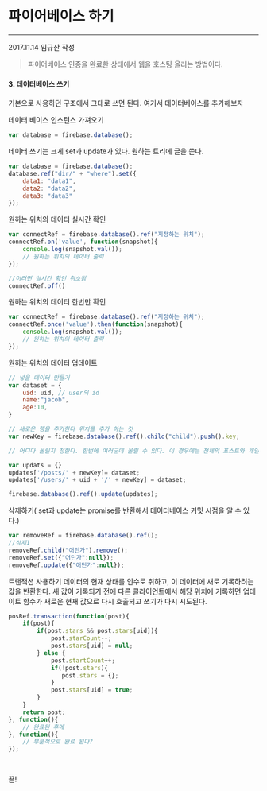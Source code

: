# 파이어베이스 하기
-----
2017.11.14 임규산 작성

> 파이어베이스 인증을 완료한 상태에서 웹을 호스팅 올리는 방법이다.


#### 3. 데이터베이스 쓰기

기본으로 사용하던 구조에서 그대로 쓰면 된다.
여기서 데이터베이스를 추가해보자

데이터 베이스 인스턴스 가져오기
```javascript
var database = firebase.database();
```

데이터 쓰기는 크게 set과 update가 있다. 원하는 트리에 글을 쓴다.
```javascript
var database = firebase.database();
database.ref("dir/" + "where").set({
    data1: "data1",
    data2: "data2",
    data3: "data3"
});
```

원하는 위치의 데이터 실시간 확인
```javascript
var connectRef = firebase.database().ref("지정하는 위치");
connectRef.on('value', function(snapshot){
    console.log(snapshot.val());
    // 원하는 위치의 데이터 출력
});

//이러면 실시간 확인 취소됨
connectRef.off()
```

원하는 위치의 데이터 한번만 확인
```javascript
var connectRef = firebase.database().ref("지정하는 위치");
connectRef.once('value').then(function(snapshot){
    console.log(snapshot.val());
    // 원하는 위치의 데이터 출력
});
```

원하는 위치의 데이터 업데이트
```javascript
// 넣을 데이터 만들기
var dataset = {
    uid: uid, // user의 id
    name:"jacob",
    age:10,    
}

// 새로운 행을 추가한다 위치를 추가 하는 것
var newKey = firebase.database().ref().child("child").push().key;

// 어디다 올릴지 정한다. 한번에 여러군데 올릴 수 있다. 이 경우에는 전체의 포스트와 개인 포스트 두군데에 올린다.

var updats = {}
updates['/posts/' + newKey]= dataset;
updates['/users/' + uid + '/' + newKey] = dataset;

firebase.database().ref().update(updates);

```
삭제하기( set과 update는 promise를 반환해서 데이터베이스 커밋 시점을 알 수 있다.)
```javascript
var removeRef = firebase.database().ref();
//삭제1
removeRef.child("어딘가").remove();
removeRef.set({"어딘가":null});
removeRef.update({"어딘가":null});
```

트랜잭션 사용하기
데이터의 현재 상태를 인수로 취하고, 이 데이터에 새로 기록하려는 값을 반환한다. 새 값이 기록되기 전에 다른 클라이언트에서 해당 위치에 기록하면 업데이트 함수가 새로운 현재 값으로 다시 호출되고 쓰기가 다시 시도된다.
```javascript
posRef.transaction(function(post){
    if(post){
        if(post.stars && post.stars[uid]){
            post.starCount--;
            post.stars[uid] = null;
        } else {
            post.startCount++;
            if(!post.stars){
               post.stars = {};
            }
            post.stars[uid] = true;
        }
    }
    return post;
}, function(){
    // 완료된 후에
}, function(){
    // 부분적으로 완료 된다?
});
```


```javascript

```

```javascript

```
끝!
